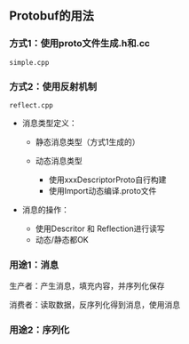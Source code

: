 Protobuf的用法
--------------

### 方式1：使用proto文件生成.h和.cc

```
simple.cpp
```

### 方式2：使用反射机制

```
reflect.cpp
```

 - 消息类型定义：
     - 静态消息类型（方式1生成的）
     
     - 动态消息类型
       - 使用xxxDescriptorProto自行构建
       - 使用Import动态编译.proto文件
       
 - 消息的操作：
    - 使用Descritor 和 Reflection进行读写
    - 动态/静态都OK
    
    
### 用途1：消息

生产者：产生消息，填充内容，并序列化保存

消费者：读取数据，反序列化得到消息，使用消息

    
### 用途2：序列化